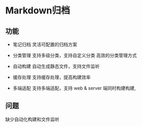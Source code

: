 # Markdown归档

## 功能

- 笔记归档
  灵活可配置的归档方案

- 分类管理
  支持多级分类，支持自定义分类
  高效的分类管理方式

- 自动构建
  自动生成静态文件，支持文件监听

- 缓存处理
  支持缓存处理，提高构建效率

- 多端适配
  支持多端适配，支持 web & server 端同时构建构建,

## 问题

缺少自动化构建和文件监听
